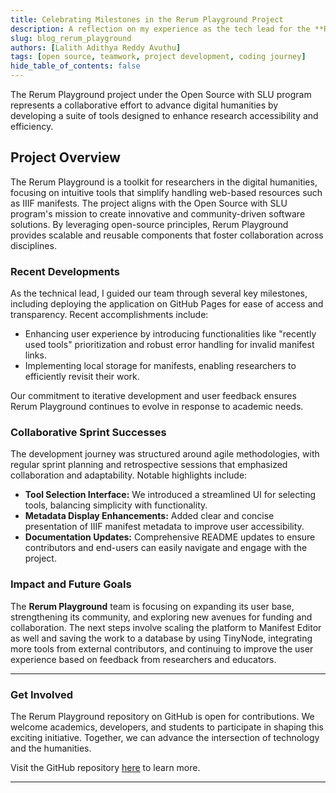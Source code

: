 ```yaml
---
title: Celebrating Milestones in the Rerum Playground Project
description: A reflection on my experience as the tech lead for the **RERUM Playground** project.
slug: blog_rerum_playground
authors: [Lalith Adithya Reddy Avuthu]  
tags: [open source, teamwork, project development, coding journey]  
hide_table_of_contents: false
---
```


The Rerum Playground project under the Open Source with SLU program represents a collaborative effort to advance digital humanities by developing a suite of tools designed to enhance research accessibility and efficiency.

<!--truncate-->

## **Project Overview**

The Rerum Playground is a toolkit for researchers in the digital humanities, focusing on intuitive tools that simplify handling web-based resources such as IIIF manifests. The project aligns with the Open Source with SLU program's mission to create innovative and community-driven software solutions. By leveraging open-source principles, Rerum Playground provides scalable and reusable components that foster collaboration across disciplines.

### **Recent Developments**

As the technical lead, I guided our team through several key milestones, including deploying the application on GitHub Pages for ease of access and transparency. Recent accomplishments include:

- Enhancing user experience by introducing functionalities like "recently used tools" prioritization and robust error handling for invalid manifest links.
- Implementing local storage for manifests, enabling researchers to efficiently revisit their work.

Our commitment to iterative development and user feedback ensures Rerum Playground continues to evolve in response to academic needs.

### **Collaborative Sprint Successes**

The development journey was structured around agile methodologies, with regular sprint planning and retrospective sessions that emphasized collaboration and adaptability. Notable highlights include:

- **Tool Selection Interface:** We introduced a streamlined UI for selecting tools, balancing simplicity with functionality.
- **Metadata Display Enhancements:** Added clear and concise presentation of IIIF manifest metadata to improve user accessibility.
- **Documentation Updates:** Comprehensive README updates to ensure contributors and end-users can easily navigate and engage with the project.

### **Impact and Future Goals**

The **Rerum Playground** team is focusing on expanding its user base, strengthening its community, and exploring new avenues for funding and collaboration. The next steps involve scaling the platform to Manifest Editor as well and saving the work to a database by using TinyNode, integrating more tools from external contributors, and continuing to improve the user experience based on feedback from researchers and educators.


---

### **Get Involved**

The Rerum Playground repository on GitHub is open for contributions. We welcome academics, developers, and students to participate in shaping this exciting initiative. Together, we can advance the intersection of technology and the humanities.

Visit the GitHub repository [here](https://github.com/oss-slu/rerum-playground) to learn more.

---